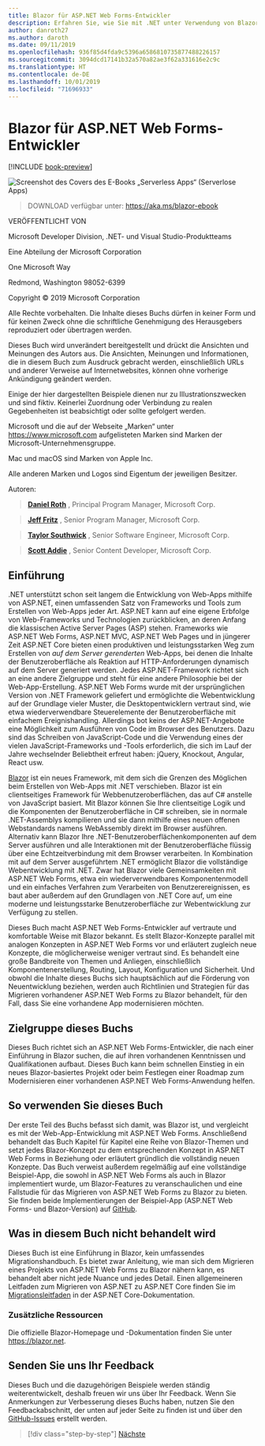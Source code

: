 ```yaml
---
title: Blazor für ASP.NET Web Forms-Entwickler
description: Erfahren Sie, wie Sie mit .NET unter Verwendung von Blazor und .NET Core auf einfache und vertraute Weise ausgewachsene Web-Apps entwickeln können.
author: danroth27
ms.author: daroth
ms.date: 09/11/2019
ms.openlocfilehash: 936f85d4fda9c5396a6586810735877488226157
ms.sourcegitcommit: 3094dcd17141b32a570a82ae3f62a331616e2c9c
ms.translationtype: HT
ms.contentlocale: de-DE
ms.lasthandoff: 10/01/2019
ms.locfileid: "71696933"
---
```

# <a name="blazor-for-aspnet-web-forms-developers"></a>Blazor für ASP.NET Web Forms-Entwickler

[!INCLUDE [book-preview](../../../includes/book-preview.md)]

![Screenshot des Covers des E-Books „Serverless Apps“ (Serverlose Apps)](./media/index/blazor-for-web-forms-developers-cover.png)

> DOWNLOAD verfügbar unter: <https://aka.ms/blazor-ebook>

VERÖFFENTLICHT VON

Microsoft Developer Division, .NET- und Visual Studio-Produktteams

Eine Abteilung der Microsoft Corporation

One Microsoft Way

Redmond, Washington 98052-6399

Copyright © 2019 Microsoft Corporation

Alle Rechte vorbehalten. Die Inhalte dieses Buchs dürfen in keiner Form und für keinen Zweck ohne die schriftliche Genehmigung des Herausgebers reproduziert oder übertragen werden.

Dieses Buch wird unverändert bereitgestellt und drückt die Ansichten und Meinungen des Autors aus. Die Ansichten, Meinungen und Informationen, die in diesem Buch zum Ausdruck gebracht werden, einschließlich URLs und anderer Verweise auf Internetwebsites, können ohne vorherige Ankündigung geändert werden.

Einige der hier dargestellten Beispiele dienen nur zu Illustrationszwecken und sind fiktiv. Keinerlei Zuordnung oder Verbindung zu realen Gegebenheiten ist beabsichtigt oder sollte gefolgert werden.

Microsoft und die auf der Webseite „Marken“ unter <https://www.microsoft.com> aufgelisteten Marken sind Marken der Microsoft-Unternehmensgruppe.

Mac und macOS sind Marken von Apple Inc.

Alle anderen Marken und Logos sind Eigentum der jeweiligen Besitzer.

Autoren:

> **[Daniel Roth](https://github.com/danroth27)** , Principal Program Manager, Microsoft Corp.

> **[Jeff Fritz](https://github.com/csharpfritz)** , Senior Program Manager, Microsoft Corp.

> **[Taylor Southwick](https://github.com/twsouthwick)** , Senior Software Engineer, Microsoft Corp.

> **[Scott Addie](https://github.com/scottaddie)** , Senior Content Developer, Microsoft Corp.

## <a name="introduction"></a>Einführung

.NET unterstützt schon seit langem die Entwicklung von Web-Apps mithilfe von ASP.NET, einen umfassenden Satz von Frameworks und Tools zum Erstellen von Web-Apps jeder Art. ASP.NET kann auf eine eigene Erbfolge von Web-Frameworks und Technologien zurückblicken, an deren Anfang die klassischen Active Server Pages (ASP) stehen. Frameworks wie ASP.NET Web Forms, ASP.NET MVC, ASP.NET Web Pages und in jüngerer Zeit ASP.NET Core bieten einen produktiven und leistungsstarken Weg zum Erstellen von *auf dem Server gerenderten* Web-Apps, bei denen die Inhalte der Benutzeroberfläche als Reaktion auf HTTP-Anforderungen dynamisch auf dem Server generiert werden. Jedes ASP.NET-Framework richtet sich an eine andere Zielgruppe und steht für eine andere Philosophie bei der Web-App-Erstellung. ASP.NET Web Forms wurde mit der ursprünglichen Version von .NET Framework geliefert und ermöglichte die Webentwicklung auf der Grundlage vieler Muster, die Desktopentwicklern vertraut sind, wie etwa wiederverwendbare Steuerelemente der Benutzeroberfläche mit einfachem Ereignishandling. Allerdings bot keins der ASP.NET-Angebote eine Möglichkeit zum Ausführen von Code im Browser des Benutzers. Dazu sind das Schreiben von JavaScript-Code und die Verwendung eines der vielen JavaScript-Frameworks und -Tools erforderlich, die sich im Lauf der Jahre wechselnder Beliebtheit erfreut haben: jQuery, Knockout, Angular, React usw.

[Blazor](https://blazor.net) ist ein neues Framework, mit dem sich die Grenzen des Möglichen beim Erstellen von Web-Apps mit .NET verschieben. Blazor ist ein clientseitiges Framework für Webbenutzeroberflächen, das auf C# anstelle von JavaScript basiert. Mit Blazor können Sie Ihre clientseitige Logik und die Komponenten der Benutzeroberfläche in C# schreiben, sie in normale .NET-Assemblys kompilieren und sie dann mithilfe eines neuen offenen Webstandards namens WebAssembly direkt im Browser ausführen. Alternativ kann Blazor Ihre .NET-Benutzeroberflächenkomponenten auf dem Server ausführen und alle Interaktionen mit der Benutzeroberfläche flüssig über eine Echtzeitverbindung mit dem Browser verarbeiten. In Kombination mit auf dem Server ausgeführtem .NET ermöglicht Blazor die vollständige Webentwicklung mit .NET. Zwar hat Blazor viele Gemeinsamkeiten mit ASP.NET Web Forms, etwa ein wiederverwendbares Komponentenmodell und ein einfaches Verfahren zum Verarbeiten von Benutzerereignissen, es baut aber außerdem auf den Grundlagen von .NET Core auf, um eine moderne und leistungsstarke Benutzeroberfläche zur Webentwicklung zur Verfügung zu stellen.

Dieses Buch macht ASP.NET Web Forms-Entwickler auf vertraute und komfortable Weise mit Blazor bekannt. Es stellt Blazor-Konzepte parallel mit analogen Konzepten in ASP.NET Web Forms vor und erläutert zugleich neue Konzepte, die möglicherweise weniger vertraut sind. Es behandelt eine große Bandbreite von Themen und Anliegen, einschließlich Komponentenerstellung, Routing, Layout, Konfiguration und Sicherheit. Und obwohl die Inhalte dieses Buchs sich hauptsächlich auf die Förderung von Neuentwicklung beziehen, werden auch Richtlinien und Strategien für das Migrieren vorhandener ASP.NET Web Forms zu Blazor behandelt, für den Fall, dass Sie eine vorhandene App modernisieren möchten.

## <a name="who-should-use-the-book"></a>Zielgruppe dieses Buchs

Dieses Buch richtet sich an ASP.NET Web Forms-Entwickler, die nach einer Einführung in Blazor suchen, die auf ihren vorhandenen Kenntnissen und Qualifikationen aufbaut. Dieses Buch kann beim schnellen Einstieg in ein neues Blazor-basiertes Projekt oder beim Festlegen einer Roadmap zum Modernisieren einer vorhandenen ASP.NET Web Forms-Anwendung helfen.

## <a name="how-to-use-the-book"></a>So verwenden Sie dieses Buch

Der erste Teil des Buchs befasst sich damit, was Blazor ist, und vergleicht es mit der Web-App-Entwicklung mit ASP.NET Web Forms. Anschließend behandelt das Buch Kapitel für Kapitel eine Reihe von Blazor-Themen und setzt jedes Blazor-Konzept zu dem entsprechenden Konzept in ASP.NET Web Forms in Beziehung oder erläutert gründlich die vollständig neuen Konzepte. Das Buch verweist außerdem regelmäßig auf eine vollständige Beispiel-App, die sowohl in ASP.NET Web Forms als auch in Blazor implementiert wurde, um Blazor-Features zu veranschaulichen und eine Fallstudie für das Migrieren von ASP.NET Web Forms zu Blazor zu bieten. Sie finden beide Implementierungen der Beispiel-App (ASP.NET Web Forms- und Blazor-Version) auf [GitHub](https://github.com/dotnet-architecture/eshoponblazor).

## <a name="what-this-book-doesnt-cover"></a>Was in diesem Buch nicht behandelt wird

Dieses Buch ist eine Einführung in Blazor, kein umfassendes Migrationshandbuch. Es bietet zwar Anleitung, wie man sich dem Migrieren eines Projekts von ASP.NET Web Forms zu Blazor nähern kann, es behandelt aber nicht jede Nuance und jedes Detail. Einen allgemeineren Leitfaden zum Migrieren von ASP.NET zu ASP.NET Core finden Sie im [Migrationsleitfaden](https://docs.microsoft.com/aspnet/core/migration/proper-to-2x/) in der ASP.NET Core-Dokumentation.

### <a name="additional-resources"></a>Zusätzliche Ressourcen

Die offizielle Blazor-Homepage und -Dokumentation finden Sie unter <https://blazor.net>.

## <a name="send-your-feedback"></a>Senden Sie uns Ihr Feedback

Dieses Buch und die dazugehörigen Beispiele werden ständig weiterentwickelt, deshalb freuen wir uns über Ihr Feedback. Wenn Sie Anmerkungen zur Verbesserung dieses Buchs haben, nutzen Sie den Feedbackabschnitt, der unten auf jeder Seite zu finden ist und über den [GitHub-Issues](https://github.com/dotnet/docs/issues) erstellt werden.

>[!div class="step-by-step"]
>[Nächste](introduction.md)
